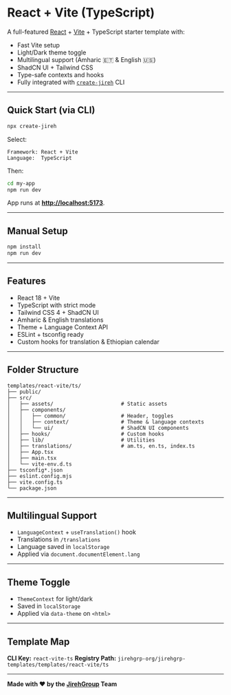 # React + Vite (TypeScript)

A full-featured [React](https://react.dev/) + [Vite](https://vitejs.dev/) + TypeScript starter template with:

* Fast Vite setup
* Light/Dark theme toggle
* Multilingual support (Amharic 🇪🇹 & English 🇺🇸)
* ShadCN UI + Tailwind CSS
* Type-safe contexts and hooks
* Fully integrated with [`create-jireh`](https://github.com/jirehgrp-org/create-jireh) CLI

---

## Quick Start (via CLI)

```bash
npx create-jireh
```

Select:

```
Framework: React + Vite
Language:  TypeScript
```

Then:

```bash
cd my-app
npm run dev
```

App runs at **[http://localhost:5173](http://localhost:5173)**.

---

## Manual Setup

```bash
npm install
npm run dev
```

---

## Features

* React 18 + Vite
* TypeScript with strict mode
* Tailwind CSS 4 + ShadCN UI
* Amharic & English translations
* Theme + Language Context API
* ESLint + tsconfig ready
* Custom hooks for translation & Ethiopian calendar

---

## Folder Structure

```
templates/react-vite/ts/
├── public/
├── src/
│   ├── assets/                      # Static assets
│   ├── components/
│   │   ├── common/                  # Header, toggles
│   │   ├── context/                 # Theme & language contexts
│   │   └── ui/                      # ShadCN UI components
│   ├── hooks/                       # Custom hooks
│   ├── lib/                         # Utilities
│   ├── translations/                # am.ts, en.ts, index.ts
│   ├── App.tsx
│   ├── main.tsx
│   └── vite-env.d.ts
├── tsconfig*.json
├── eslint.config.mjs
├── vite.config.ts
└── package.json
```

---

## Multilingual Support

* `LanguageContext` + `useTranslation()` hook
* Translations in `/translations`
* Language saved in `localStorage`
* Applied via `document.documentElement.lang`

---

## Theme Toggle

* `ThemeContext` for light/dark
* Saved in `localStorage`
* Applied via `data-theme` on `<html>`

---

## Template Map

**CLI Key:** `react-vite-ts`
**Registry Path:** `jirehgrp-org/jirehgrp-templates/templates/react-vite/ts`

---

**Made with ❤️ by the [JirehGroup](https://jirehgrp.com) Team**